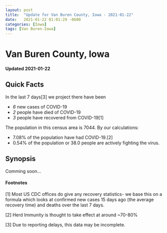 ```yaml
---
layout: post
title:  "Update for Van Buren County, Iowa - 2021-01-22"
date:   2021-01-22 01:01:29 -0600
categories: [Iowa]
tags: [Van Buren-Iowa]
---
```


# Van Buren County, Iowa
#### Updated 2021-01-22

## Quick Facts

In the last 7 days[3] we project there have been
- *6* new cases of COVID-19
- *2* people have died of COVID-19
- *3* people have recovered from COVID-19[1]

The population in this census area is 7044. By our calculations:
- 7.08% of the population have had COVID-19.[2]
- 0.54% of the population or 38.0 people are actively fighting the virus.

## Synopsis

Comming soon...


#### Footnotes

[1] Most US CDC offices do give any recovery statistics- we base this on a formula which looks at confirmed new cases
15 days ago (the average recovery time) and deaths over the last 7 days.

[2] Herd Immunity is thought to take effect at around ~70-80%

[3] Due to reporting delays, this data may be incomplete.
 
    